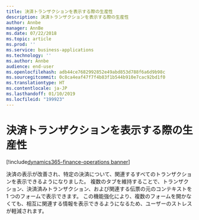 ```yaml
---
title: 決済トランザクションを表示する際の生産性
description: 決済トランザクションを表示する際の生産性
author: Annbe
manager: AnnBe
ms.date: 07/22/2018
ms.topic: article
ms.prod: ''
ms.service: business-applications
ms.technology: ''
ms.author: Annbe
audience: end-user
ms.openlocfilehash: adb44ce7682992852e49abd853d788f6a6d9b98c
ms.sourcegitcommit: 0c8ca4eaf47f7f4b83f1b544b910e7cac92bd1f0
ms.translationtype: HT
ms.contentlocale: ja-JP
ms.lasthandoff: 01/10/2019
ms.locfileid: "199923"
---
```

#  <a name="productivity-to-view-settlement-transactions"></a>決済トランザクションを表示する際の生産性

[!include[dynamics365-finance-operations banner](../includes/dynamics365-finance-operations.md)]



決済の表示が改善され、特定の決済について、関連するすべてのトランザクションを表示できるようになりました。 複数のタブを維持することで、トランザクション、決済済みトランザクション、および関連する伝票の元のコンテキストを 1 つのフォームで表示できます。 この機能強化により、複数のフォームを開かなくても、相互に関連する情報を表示できるようになるため、ユーザーのストレスが軽減されます。